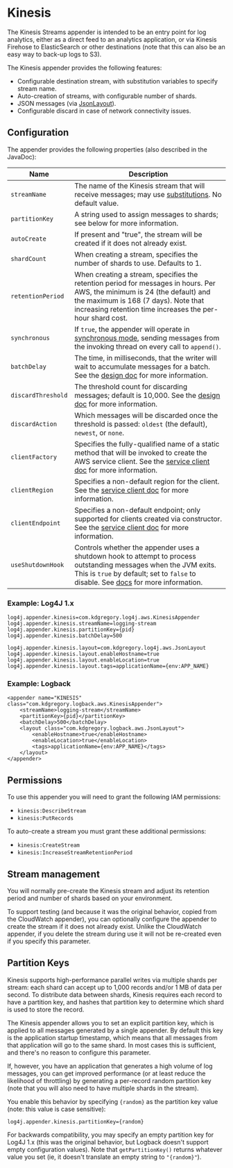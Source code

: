 # Kinesis

The Kinesis Streams appender is intended to be an entry point for log analytics, either
as a direct feed to an analytics application, or via Kinesis Firehose to ElasticSearch
or other destinations (note that this can also be an easy way to back-up logs to S3).

The Kinesis appender provides the following features:

* Configurable destination stream, with substitution variables to specify stream name.
* Auto-creation of streams, with configurable number of shards.
* JSON messages (via [JsonLayout](jsonlayout.md)).
* Configurable discard in case of network connectivity issues.


## Configuration

The appender provides the following properties (also described in the JavaDoc):

Name                | Description
--------------------|----------------------------------------------------------------
`streamName`        | The name of the Kinesis stream that will receive messages; may use [substitutions](substitutions.md). No default value.
`partitionKey`      | A string used to assign messages to shards; see below for more information.
`autoCreate`        | If present and "true", the stream will be created if it does not already exist.
`shardCount`        | When creating a stream, specifies the number of shards to use. Defaults to 1.
`retentionPeriod`   | When creating a stream, specifies the retention period for messages in hours. Per AWS, the minimum is 24 (the default) and the maximum is 168 (7 days). Note that increasing retention time increases the per-hour shard cost.
`synchronous`       | If `true`, the appender will operate in [synchronous mode](design.md#synchronous-mode), sending messages from the invoking thread on every call to `append()`.
`batchDelay`        | The time, in milliseconds, that the writer will wait to accumulate messages for a batch. See the [design doc](design.md#message-batches) for more information.
`discardThreshold`  | The threshold count for discarding messages; default is 10,000. See the [design doc](design.md#message-discard) for more information.
`discardAction`     | Which messages will be discarded once the threshold is passed: `oldest` (the default), `newest`, or `none`.
`clientFactory`     | Specifies the fully-qualified name of a static method that will be invoked to create the AWS service client. See the [service client doc](service-client.md#client-creation) for more information.
`clientRegion`      | Specifies a non-default region for the client. See the [service client doc](service-client.md#endpoint-configuration) for more information.
`clientEndpoint`    | Specifies a non-default endpoint; only supported for clients created via constructor. See the [service client doc](service-client.md#endpoint-configuration) for more information.
`useShutdownHook`   | Controls whether the appender uses a shutdown hook to attempt to process outstanding messages when the JVM exits. This is `true` by default; set to `false` to disable. See [docs](design.md#shutdown-hooks) for more information.


### Example: Log4J 1.x

```
log4j.appender.kinesis=com.kdgregory.log4j.aws.KinesisAppender
log4j.appender.kinesis.streamName=logging-stream
log4j.appender.kinesis.partitionKey={pid}
log4j.appender.kinesis.batchDelay=500

log4j.appender.kinesis.layout=com.kdgregory.log4j.aws.JsonLayout
log4j.appender.kinesis.layout.enableHostname=true
log4j.appender.kinesis.layout.enableLocation=true
log4j.appender.kinesis.layout.tags=applicationName={env:APP_NAME}
```


### Example: Logback

```
<appender name="KINESIS" class="com.kdgregory.logback.aws.KinesisAppender">
    <streamName>logging-stream</streamName>
    <partitionKey>{pid}</partitionKey>
    <batchDelay>500</batchDelay>
    <layout class="com.kdgregory.logback.aws.JsonLayout">
        <enableHostname>true</enableHostname>
        <enableLocation>true</enableLocation>
        <tags>applicationName={env:APP_NAME}</tags>
    </layout>
</appender>
```


## Permissions

To use this appender you will need to grant the following IAM permissions:

* `kinesis:DescribeStream`
* `kinesis:PutRecords`

To auto-create a stream you must grant these additional permissions:

* `kinesis:CreateStream`
* `kinesis:IncreaseStreamRetentionPeriod`


## Stream management

You will normally pre-create the Kinesis stream and adjust its retention period and number of
shards based on your environment.

To support testing (and because it was the original behavior, copied from the CloudWatch appender),
you can optionally configure the appender to create the stream if it does not already exist. Unlike
the CloudWatch appender, if you delete the stream during use it will not be re-created even if you
specify this parameter.


## Partition Keys

Kinesis supports high-performance parallel writes via multiple shards per stream: each shard
can accept up to 1,000 records and/or 1 MB of data per second. To distribute data between
shards, Kinesis requires each record to have a partition key, and hashes that partition key
to determine which shard is used to store the record.

The Kinesis appender allows you to set an explicit partition key, which is applied to all
messages generated by a single appender. By default this key is the application startup
timestamp, which means that all messages from that application will go to the same shard.
In most cases this is sufficient, and there's no reason to configure this parameter.

If, however, you have an application that generates a high volume of log messages, you can
get improved performance (or at least reduce the likelihood of throttling) by generating a
per-record random partition key (note that you will also need to have multiple shards in
the stream). 

You enable this behavior by specifying `{random}` as the partition key value (note: this
value is case sensitive):

```
log4j.appender.kinesis.partitionKey={random}
```

For backwards compatibility, you may specify an empty partition key for Log4J 1.x (this was
the original behavior, but Logback doesn't support empty configuration values). Note that
`getPartitionKey()` returns whatever value you set (ie, it doesn't translate an empty string
to `"{random}"`).
